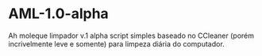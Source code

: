 # AML-1.0-alpha
Ah moleque limpador v.1 alpha
script simples baseado no CCleaner (porém incrivelmente leve e somente) para limpeza diária do computador.
